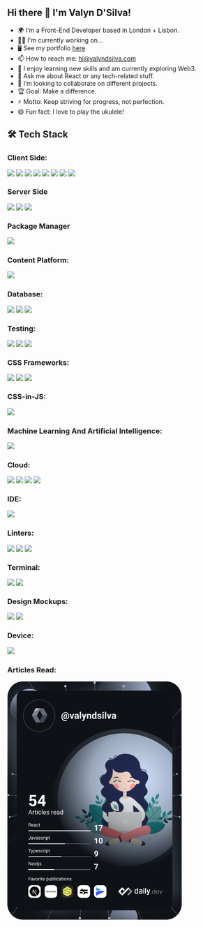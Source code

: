 <!-- ![](https://github.com/valyndsilva/valyndsilva/blob/main/valyndsilva-github-repo-card.png) -->
<!-- <p align="center">
  <a href="https://www.valyndsilva.com/" target="_blank" rel="noreferrer"><img src="https://github.com/valyndsilva/valyndsilva/blob/main/valyndsilva-github-repo-card.png" alt="www.valyndsilva.com"></a>
</p> -->

## Hi there 👋 I'm Valyn D'Silva! 

- 🌍 I'm a Front-End Developer based in London + Lisbon.
- 👩‍💻 I'm currently working on...
- 🖥️  See my portfolio [here](https://www.valyndsilva.com)
- 📫 How to reach me: hi@valyndsilva.com
- 🌱 I enjoy learning new skills and am currently exploring Web3.
- 💬  Ask me about React or any tech-related stuff.
- 🤝 I’m looking to collaborate on different projects.
- 🏆 Goal: Make a difference.
- ⚡ Motto: Keep striving for progress, not perfection.
- 😄 Fun fact: I love to play the ukulele!

## 🛠 Tech Stack

### Client Side:
![](https://img.shields.io/badge/HTML5-E34F26?style=for-the-badge&logo=html5&logoColor=white)
![](https://img.shields.io/badge/CSS3-1572B6?style=for-the-badge&logo=css3&logoColor=white)
![](https://img.shields.io/badge/Sass-CC6699?style=for-the-badge&logo=sass&logoColor=white)
![](https://img.shields.io/badge/jQuery-0769AD?style=for-the-badge&logo=jquery&logoColor=white)
![](https://img.shields.io/badge/JavaScript-F7DF1E?style=for-the-badge&logo=javascript&logoColor=black)
![](https://img.shields.io/badge/React-20232A?style=for-the-badge&logo=react&logoColor=61DAFB)
![](https://img.shields.io/badge/Redux-593D88?style=for-the-badge&logo=redux&logoColor=white)
![](https://img.shields.io/badge/React_Router-CA4245?style=for-the-badge&logo=react-router&logoColor=white)

### Server Side
![](https://img.shields.io/badge/Express.js-404D59?style=for-the-badge)
![](https://img.shields.io/badge/Node.js-43853D?style=for-the-badge&logo=node.js&logoColor=white)
![](https://img.shields.io/badge/TypeScript-007ACC?style=for-the-badge&logo=typescript&logoColor=white)

### Package Manager
![](https://img.shields.io/badge/PnPm?style=for-the-badge)

### Content Platform:
![](https://img.shields.io/badge/Sanity.io-orange?style=for-the-badge)

### Database:
![](https://img.shields.io/badge/MongoDB-4EA94B?style=for-the-badge&logo=mongodb&logoColor=white)
![](https://img.shields.io/badge/PostgreSQL-316192?style=for-the-badge&logo=postgresql&logoColor=white)
![](https://img.shields.io/badge/MySQL-00000F?style=for-the-badge&logo=mysql&logoColor=white)

<!-- ### Authentication:
![](https://img.shields.io/badge/json%20web%20tokens-323330?style=for-the-badge&logo=json-web-tokens&logoColor=pink)
 -->
### Testing:
![](https://img.shields.io/badge/Jest-323330?style=for-the-badge&logo=Jest&logoColor=white)
![](https://img.shields.io/badge/mocha.js-323330?style=for-the-badge&logo=mocha&logoColor=Brown)
![](https://img.shields.io/badge/chai.js-323330?style=for-the-badge&logo=chai&logoColor=red)


### CSS Frameworks:
![](https://img.shields.io/badge/Tailwind_CSS-38B2AC?style=for-the-badge&logo=tailwind-css&logoColor=white)
![](https://img.shields.io/badge/Bootstrap-563D7C?style=for-the-badge&logo=bootstrap&logoColor=white)
![](https://img.shields.io/badge/Material--UI-0081CB?style=for-the-badge&logo=material-ui&logoColor=white)

### CSS-in-JS:
![](https://img.shields.io/badge/styled--components-DB7093?style=for-the-badge&logo=styled-components&logoColor=white)

### Machine Learning And Artificial Intelligence:
![](https://img.shields.io/badge/TensorFlow-FF6F00?style=for-the-badge&logo=tensorflow&logoColor=white)

### Cloud:
![](https://img.shields.io/badge/Netlify-00C7B7?style=for-the-badge&logo=netlify&logoColor=white)
![](https://img.shields.io/badge/Heroku-430098?style=for-the-badge&logo=heroku&logoColor=white)
![](https://img.shields.io/badge/Vercel-000000?style=for-the-badge&logo=vercel&logoColor=white)
![](https://img.shields.io/badge/Amazon_AWS-232F3E?style=for-the-badge&logo=amazon-aws&logoColor=white)

### IDE:
![](https://img.shields.io/badge/Visual_Studio_Code-0078D4?style=for-the-badge&logo=visual%20studio%20code&logoColor=white)

### Linters:
![](https://img.shields.io/badge/prettier-1A2C34?style=for-the-badge&logo=prettier&logoColor=F7BA3E)
![](https://img.shields.io/badge/eslint-3A33D1?style=for-the-badge&logo=eslint&logoColor=white)
![](https://img.shields.io/badge/stylelint-000?style=for-the-badge&logo=stylelint&logoColor=white)

### Terminal:
![](https://img.shields.io/badge/GIT-E44C30?style=for-the-badge&logo=git&logoColor=white)
![](https://img.shields.io/badge/powershell-5391FE?style=for-the-badge&logo=powershell&logoColor=white)

### Design Mockups:
![](https://img.shields.io/badge/Canva-%2300C4CC.svg?&style=for-the-badge&logo=Canva&logoColor=white)
![](https://img.shields.io/badge/Figma-F24E1E?style=for-the-badge&logo=figma&logoColor=white)

### Device:
![](https://img.shields.io/badge/Apple-MacBook_Air_2021-999999?style=for-the-badge&logo=apple&logoColor=white)

### Articles Read:
<a href="https://app.daily.dev/valyndsilva"><img src="https://github.com/valyndsilva/valyndsilva/blob/main/devcard.svg" width="400" alt="Valyn D'Silva's Dev Card"/></a>

